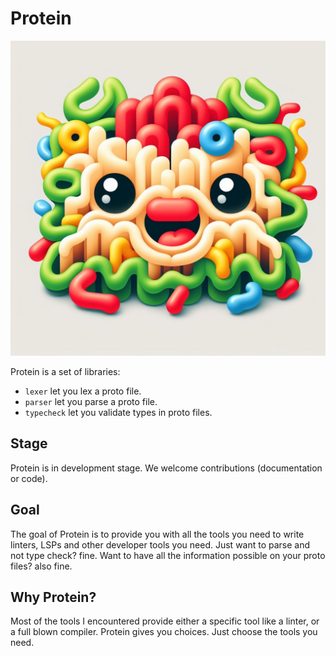 # Protein

![protein](./assets/protein.jpeg)

Protein is a set of libraries:

- `lexer` let you lex a proto file.
- `parser` let you parse a proto file.
- `typecheck` let you validate types in proto files.

## Stage

Protein is in development stage. We welcome contributions (documentation or code).

## Goal

The goal of Protein is to provide you with all the tools you need to write linters, LSPs and other developer tools you need. Just want to parse and not type check? fine. Want to have all the information possible on your proto files? also fine.

## Why Protein?

Most of the tools I encountered provide either a specific tool like a linter, or a full blown compiler. Protein gives you choices. Just choose the tools you need.
